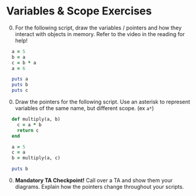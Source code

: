 # Variables & Scope Exercises

0. For the following script, draw the variables / pointers and how they interact with objects in memory. Refer to the video in the reading for help!

  ```ruby
    a = 5
    b = a
    c = b * a
    a = 6

    puts a
    puts b
    puts c
  ```

0. Draw the pointers for the following script. Use an asterisk to represent variables of the same name, but different scope. (ex `a*`)

  ```ruby
    def multiply(a, b)
      c = a * b
      return c
    end

    a = 5
    c = a
    b = multiply(a, c)

    puts b
  ```

0. **Mandatory TA Checkpoint!** Call over a TA and show them your diagrams. Explain how the pointers change throughout your scripts.
